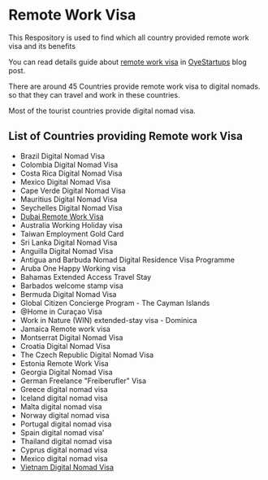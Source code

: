# Remote Work Visa

This Respository is used to find which all country provided remote work visa and its benefits

You can read details guide about [remote work visa](https://oyestartups.com/blogs/remote-work-visa-digital-nomads) in [OyeStartups](https://oyestartups.com/blogs) blog post.

There are around 45 Countries provide remote work visa to digital nomads. so that they can travel and work in these countries.

Most of the tourist countries provide digital nomad visa.

 ## List of Countries providing Remote work Visa ##

 * Brazil Digital Nomad Visa
 * Colombia Digital Nomad Visa
 * Costa Rica Digital Nomad Visa
 * Mexico Digital Nomad Visa
 * Cape Verde Digital Nomad Visa
 * Mauritius Digital Nomad Visa
 * Seychelles Digital Nomad Visa
 * [Dubai Remote Work Visa](https://github.com/binumathew/remote-work-visa/blob/main/dubai-remote-work-visa.md)
 * Australia Working Holiday visa
 * Taiwan Employment Gold Card
 * Sri Lanka Digital Nomad Visa
 * Anguilla Digital Nomad Visa
 * Antigua and Barbuda Nomad Digital Residence Visa Programme
 * Aruba One Happy Working visa
 * Bahamas Extended Access Travel Stay
 * Barbados welcome stamp visa
 * Bermuda Digital Nomad Visa
 * Global Citizen Concierge Program - The Cayman Islands
 * @Home in Curaçao Visa
 * Work in Nature (WIN) extended-stay visa - Dominica
 * Jamaica Remote work visa
 * Montserrat Digital Nomad Visa
 * Croatia Digital Nomad Visa
 * The Czech Republic Digital Nomad Visa
 * Estonia Remote Work Visa
 * Georgia Digital Nomad Visa
 * German Freelance "Freiberufler" Visa
 * Greece digital nomad visa
 * Iceland digital nomad visa
 * Malta digital nomad visa
 * Norway digital nomad visa
 * Portugal digital nomad visa
 * Spain digital nomad visa'
 * Thailand digital nomad visa
 * Cyprus digital nomad visa
 * Mexico digital nomad visa
 * [Vietnam Digital Nomad Visa](https://github.com/binumathew/remote-work-visa/blob/main/vietnam-remote-work-visa)
